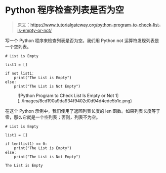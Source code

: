 # Python 程序检查列表是否为空

> 原文：<https://www.tutorialgateway.org/python-program-to-check-list-is-empty-or-not/>

写一个 Python 程序来检查列表是否为空。我们用 Python not 运算符发现列表是一个空列表。

```
# List is Empty

list1 = []

if not list1:
    print("The List is Empty")
else:
    print("The List is Not Empty")
```

<figure class="wp-block-image size-large">![Python Program to Check List Is Empty or Not 1](../Images/8cd190a9da934f9402d0d94d4ede5b1c.png)</figure>

在这个 Python 示例中，我们使用了返回列表长度的 len 函数。如果列表长度等于零，那么它就是一个空列表；否则，列表不为空。

```
# List is Empty

list1 = []

if len(list1) == 0:
    print("The List is Empty")
else:
    print("The List is Not Empty")
```

```
The List is Empty
```